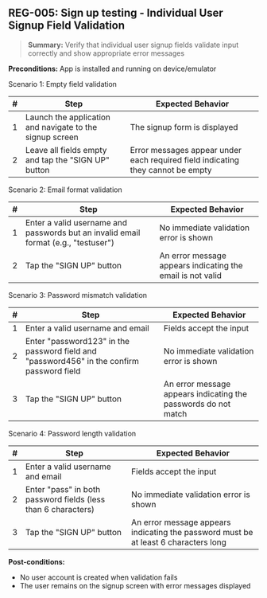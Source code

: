## **REG-005:** Sign up testing - Individual User Signup Field Validation  

> **Summary:** Verify that individual user signup fields validate input correctly and show appropriate error messages  <br>

**Preconditions:** App is installed and running on device/emulator

Scenario 1: Empty field validation

 | \# | Step | Expected Behavior | 
 |----|------|-------------------| 
 |  1 | Launch the application and navigate to the signup screen | The signup form is displayed | 
 |  2 | Leave all fields empty and tap the "SIGN UP" button | Error messages appear under each required field indicating they cannot be empty | 

Scenario 2: Email format validation

 | \# | Step | Expected Behavior | 
 |----|------|-------------------| 
 |  1 | Enter a valid username and passwords but an invalid email format (e.g., "testuser") | No immediate validation error is shown | 
 |  2 | Tap the "SIGN UP" button | An error message appears indicating the email is not valid | 

Scenario 3: Password mismatch validation

 | \# | Step | Expected Behavior | 
 |----|------|-------------------| 
 |  1 | Enter a valid username and email | Fields accept the input | 
 |  2 | Enter "password123" in the password field and "password456" in the confirm password field | No immediate validation error is shown | 
 |  3 | Tap the "SIGN UP" button | An error message appears indicating the passwords do not match | 

Scenario 4: Password length validation

 | \# | Step | Expected Behavior | 
 |----|------|-------------------| 
 |  1 | Enter a valid username and email | Fields accept the input | 
 |  2 | Enter "pass" in both password fields (less than 6 characters) | No immediate validation error is shown | 
 |  3 | Tap the "SIGN UP" button | An error message appears indicating the password must be at least 6 characters long | 

**Post-conditions:**  

 - No user account is created when validation fails
 - The user remains on the signup screen with error messages displayed